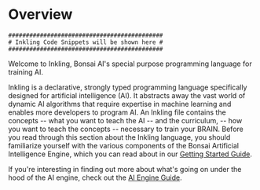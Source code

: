 # Overview

```
############################################
# Inkling Code Snippets will be shown here #
############################################
```

Welcome to Inkling, Bonsai AI's special purpose programming language for training AI.

Inkling is a declarative, strongly typed programming language specifically designed for artificial intelligence (AI). It abstracts away the vast world of dynamic AI algorithms that require expertise in machine learning and enables more developers to program AI. An Inkling file contains the concepts -- what you want to teach the AI -- and the curriculum, -- how you want to teach the concepts -- necessary to train your BRAIN. Before you read through this section about the Inkling language, you should familiarize yourself with the various components of the Bonsai Artificial Intelligence Engine, which you can read about in our [Getting Started Guide][1].

If you're interesting in finding out more about what's going on under the hood of the AI engine, check out the [AI Engine Guide][2].

[1]: ./getting-started.html#the-bonsai-platform
[2]: ./ai-engine-guide.html
